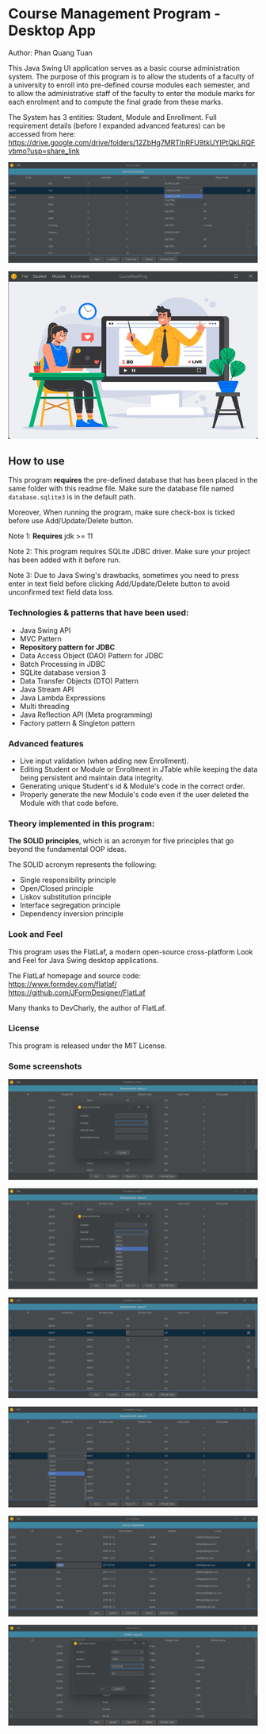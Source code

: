 # Course Management Program - Desktop App

Author: Phan Quang Tuan

This Java Swing UI application serves as a basic course administration system. The purpose of this program is to allow
the students of a faculty of a university to enroll into pre-defined course modules each semester, and to allow the
administrative staff of the faculty to enter the module marks for each enrolment and to compute the final grade from
these marks.

The System has 3 entities: Student, Module and Enrollment. Full requirement details (before I expanded advanced
features) can be accessed from here:
https://drive.google.com/drive/folders/12ZbHg7MRTInRFU9tkUYIPtQkLRQFvbmo?usp=share_link

![img.png](readme_img/2.png)

![img.png](readme_img/1.png)

## How to use

This program <strong>requires</strong> the pre-defined database that has been placed in the same folder with this readme
file. Make sure the database file named `database.sqlite3` is in the default path.

Moreover, When running the program, make sure check-box is ticked before use Add/Update/Delete button.

Note 1: <strong>Requires</strong> jdk >= 11

Note 2: This program requires SQLite JDBC driver. Make sure your project has been added with it before run. 

Note 3: Due to Java Swing's drawbacks, sometimes you need to press enter in text field before clicking Add/Update/Delete
button to avoid unconfirmed text field data loss.

### Technologies & patterns that have been used:

- Java Swing API
- MVC Pattern
- <strong>Repository pattern for JDBC</strong>
- Data Access Object (DAO) Pattern for JDBC
- Batch Processing in JDBC
- SQLite database version 3
- Data Transfer Objects (DTO) Pattern
- Java Stream API
- Java Lambda Expressions
- Multi threading
- Java Reflection API (Meta programming)
- Factory pattern & Singleton pattern

### Advanced features

- Live input validation (when adding new Enrollment).
- Editing Student or Module or Enrollment in JTable while keeping the data being persistent and maintain data integrity.
- Generating unique Student's id & Module's code in the correct order.
- Properly generate the new Module's code even if the user deleted the Module with that code before.

### Theory implemented in this program:

<strong>The SOLID principles</strong>, which is an acronym for five principles that go beyond the fundamental OOP ideas.

The SOLID acronym represents the following:

- Single responsibility principle
- Open/Closed principle
- Liskov substitution principle
- Interface segregation principle
- Dependency inversion principle

### Look and Feel

This program uses the FlatLaf, a modern open-source cross-platform Look and Feel for Java Swing desktop applications.

The FlatLaf homepage and source code: <br/>
https://www.formdev.com/flatlaf/ <br/>
https://github.com/JFormDesigner/FlatLaf

Many thanks to DevCharly, the author of FlatLaf.

### License

This program is released under the MIT License.

### Some screenshots

![img.png](readme_img/3.png)

![img.png](readme_img/4.png)

![img.png](readme_img/5.png)

![img.png](readme_img/6.png)

![img.png](readme_img/7.png)

![img.png](readme_img/8.png)

